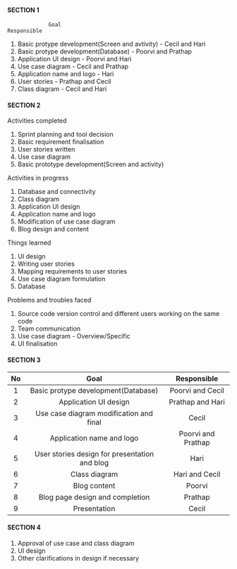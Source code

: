 #### SECTION 1 

                 Goal                                                 Responsible 
1. Basic protype development(Screen and avtivity)                 - Cecil and Hari 
2. Basic protype development(Database)                            - Poorvi and Prathap 
3. Application UI design                                          - Poorvi and Hari 
4. Use case diagram                                               - Cecil and Prathap
5. Application name and logo                                      - Hari
6. User stories                                                   - Prathap and Cecil 
7. Class diagram                                                  - Cecil and Hari 

#### SECTION 2 

Activities completed

1. Sprint planning and tool decision
2. Basic requirement finalisation
3. User stories written
4. Use case diagram
5. Basic prototype development(Screen and activity)

Activities in progress 

1. Database and connectivity 
2. Class diagram 
3. Application UI design 
4. Application name and logo
5. Modification of use case diagram 
6. Blog design and content 

Things learned  

1. UI design  
2. Writing user stories 
3. Mapping requirements to user stories 
4. Use case diagram formulation 
5. Database 

Problems and troubles faced

1. Source code version control and different users working on the same code   
2. Team communication 
3. Use case diagram - Overview/Specific 
4. UI finalisation 

#### SECTION 3 

| No | Goal  | Responsible  |
| :-----: | :-: | :-: |
| 1 | Basic protype development(Database) |  Poorvi and Cecil  |
| 2 | Application UI design   |  Prathap and Hari  |
| 3 | Use case diagram modification and final |  Cecil  |
| 4 | Application name and logo   |  Poorvi and Prathap  |
| 5 | User stories design for presentation and blog | Hari  |
| 6 | Class diagram |  Hari and Cecil  |
| 7 | Blog content |  Poorvi |
| 8 | Blog page design and completion |  Prathap  |
| 9 | Presentation | Cecil  |

#### SECTION 4 

1. Approval of use case and class diagram 
2. UI design 
3. Other clarifications in design if necessary 

